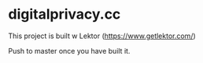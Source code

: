 # digitalprivacy.cc

This project is built w Lektor (https://www.getlektor.com/)

Push to master once you have built it.
